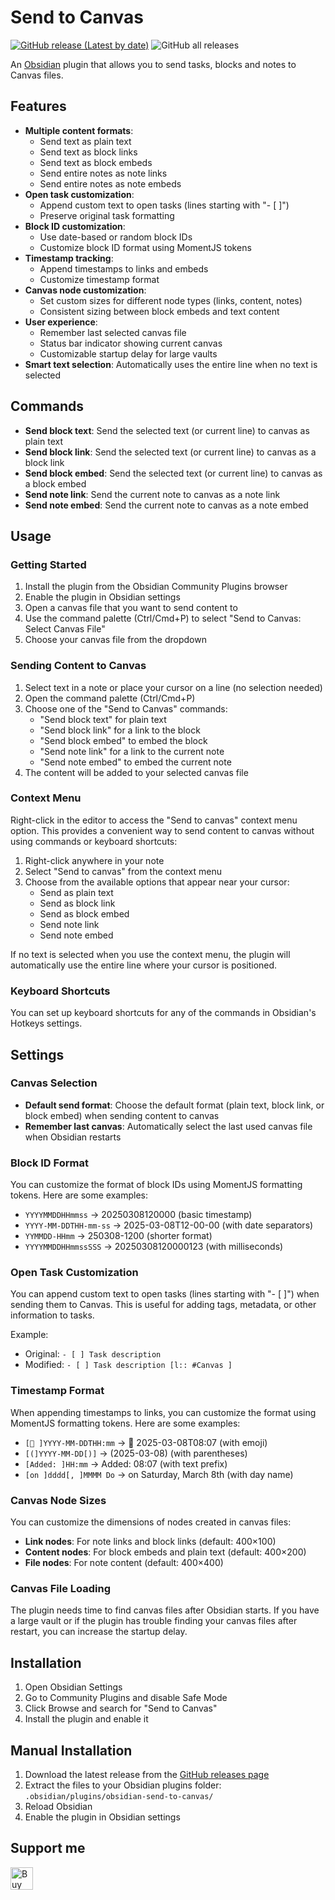 # Send to Canvas

[![GitHub release (Latest by date)](https://img.shields.io/github/v/release/wenlzhang/obsidian-send-to-canvas)](https://github.com/wenlzhang/obsidian-send-to-canvas/releases) ![GitHub all releases](https://img.shields.io/github/downloads/wenlzhang/obsidian-send-to-canvas/total?color=success)

An [Obsidian](https://obsidian.md/) plugin that allows you to send tasks, blocks and notes to Canvas files.

## Features

- **Multiple content formats**:
  - Send text as plain text
  - Send text as block links
  - Send text as block embeds
  - Send entire notes as note links
  - Send entire notes as note embeds
- **Open task customization**:
  - Append custom text to open tasks (lines starting with "- [ ]")
  - Preserve original task formatting
- **Block ID customization**:
  - Use date-based or random block IDs
  - Customize block ID format using MomentJS tokens
- **Timestamp tracking**:
  - Append timestamps to links and embeds
  - Customize timestamp format
- **Canvas node customization**:
  - Set custom sizes for different node types (links, content, notes)
  - Consistent sizing between block embeds and text content
- **User experience**:
  - Remember last selected canvas file
  - Status bar indicator showing current canvas
  - Customizable startup delay for large vaults
- **Smart text selection**: Automatically uses the entire line when no text is selected

## Commands

- **Send block text**: Send the selected text (or current line) to canvas as plain text
- **Send block link**: Send the selected text (or current line) to canvas as a block link
- **Send block embed**: Send the selected text (or current line) to canvas as a block embed
- **Send note link**: Send the current note to canvas as a note link
- **Send note embed**: Send the current note to canvas as a note embed

## Usage

### Getting Started

1. Install the plugin from the Obsidian Community Plugins browser
2. Enable the plugin in Obsidian settings
3. Open a canvas file that you want to send content to
4. Use the command palette (Ctrl/Cmd+P) to select "Send to Canvas: Select Canvas File"
5. Choose your canvas file from the dropdown

### Sending Content to Canvas

1. Select text in a note or place your cursor on a line (no selection needed)
2. Open the command palette (Ctrl/Cmd+P)
3. Choose one of the "Send to Canvas" commands:
   - "Send block text" for plain text
   - "Send block link" for a link to the block
   - "Send block embed" to embed the block
   - "Send note link" for a link to the current note
   - "Send note embed" to embed the current note
4. The content will be added to your selected canvas file

### Context Menu

Right-click in the editor to access the "Send to canvas" context menu option. This provides a convenient way to send content to canvas without using commands or keyboard shortcuts:

1. Right-click anywhere in your note
2. Select "Send to canvas" from the context menu
3. Choose from the available options that appear near your cursor:
   - Send as plain text
   - Send as block link
   - Send as block embed
   - Send note link
   - Send note embed

If no text is selected when you use the context menu, the plugin will automatically use the entire line where your cursor is positioned.

### Keyboard Shortcuts

You can set up keyboard shortcuts for any of the commands in Obsidian's Hotkeys settings.

## Settings

### Canvas Selection

- **Default send format**: Choose the default format (plain text, block link, or block embed) when sending content to canvas
- **Remember last canvas**: Automatically select the last used canvas file when Obsidian restarts

### Block ID Format

You can customize the format of block IDs using MomentJS formatting tokens. Here are some examples:

- `YYYYMMDDHHmmss` → 20250308120000 (basic timestamp)
- `YYYY-MM-DDTHH-mm-ss` → 2025-03-08T12-00-00 (with date separators)
- `YYMMDD-HHmm` → 250308-1200 (shorter format)
- `YYYYMMDDHHmmssSSS` → 20250308120000123 (with milliseconds)

### Open Task Customization

You can append custom text to open tasks (lines starting with "- [ ]") when sending them to Canvas. This is useful for adding tags, metadata, or other information to tasks.

Example:
- Original: `- [ ] Task description`
- Modified: `- [ ] Task description [l:: #Canvas ]`

### Timestamp Format

When appending timestamps to links, you can customize the format using MomentJS formatting tokens. Here are some examples:

- `[📝 ]YYYY-MM-DDTHH:mm` → 📝 2025-03-08T08:07 (with emoji)
- `[(]YYYY-MM-DD[)]` → (2025-03-08) (with parentheses)
- `[Added: ]HH:mm` → Added: 08:07 (with text prefix)
- `[on ]dddd[, ]MMMM Do` → on Saturday, March 8th (with day name)

### Canvas Node Sizes

You can customize the dimensions of nodes created in canvas files:
- **Link nodes**: For note links and block links (default: 400×100)
- **Content nodes**: For block embeds and plain text (default: 400×200)
- **File nodes**: For note content (default: 400×400)

### Canvas File Loading

The plugin needs time to find canvas files after Obsidian starts. If you have a large vault or if the plugin has trouble finding your canvas files after restart, you can increase the startup delay.

## Installation

1. Open Obsidian Settings
2. Go to Community Plugins and disable Safe Mode
3. Click Browse and search for "Send to Canvas"
4. Install the plugin and enable it

## Manual Installation

1. Download the latest release from the [GitHub releases page](https://github.com/wenlzhang/obsidian-send-to-canvas/releases)
2. Extract the files to your Obsidian plugins folder: `.obsidian/plugins/obsidian-send-to-canvas/`
3. Reload Obsidian
4. Enable the plugin in Obsidian settings

## Support me

<a href='https://ko-fi.com/C0C66C1TB' target='_blank'><img height='36' style='border:0px;height:36px;' src='https://storage.ko-fi.com/cdn/kofi1.png?v=3' border='0' alt='Buy Me a Coffee at ko-fi.com' /></a>
